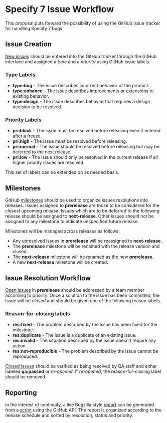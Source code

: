 # Specify 7 Issue Workflow
This proposal puts forward the possibility of using the GitHub issue tracker for handling Specify 7 bugs.

## Issue Creation
[New issues](https://github.com/specify/specify7/issues/new) should be entered into the GitHub tracker through the GitHub interface and assigned a *type* and a *priority* using GitHub issue labels.

### Type Labels
* **type:bug** - The issue describes incorrect behavior of the product.
* **type:enhance** - The issue describes improvements or extensions to existing behavior.
* **type:design** - The issue describes behavior that requires a design decision to be resolved.

### Priority Labels
* **pri:block** - The issue must be resolved before releasing even if entered after a freeze.
* **pri:high** - The issue must be resolved before releasing.
* **pri:normal** - The issue should be resolved before releasing but may be deferred to the next release.
* **pri:low** - The issue should only be resolved in the current release if all higher priority issues are resolved.

This set of labels can be extended on as needed basis.

## Milestones
GitHub [milestones](https://github.com/specify/specify7/milestones) should be used to organize issues resolutions into releases. Issues assigned to **prerelease** are those to be considered for the closest upcoming release. Issues which are to be deferred to the following release should be assigned to **next-release**. Other issues should not be assigned to any milestone to indicate unspecified future release.

Milestones will be managed across releases as follows: 
* Any unresolved issues in **prerelease** will be reassigned to **next-release**.
* The **prerelease** milestone will be renamed with the release version and closed.
* The **next-release** milestone will be renamed as the new **prerelease**.
* A new **next-release** milestone will be created.

## Issue Resolution Workflow
[Open issues](https://github.com/specify/specify7/issues?q=is%3Aopen+is%3Aissue+milestone%3Aprerelease) in **prerelease** should be addressed by a team member according to priority. Once a solution to the issue has been committed, the issue will be *closed* and should be given one of the following reason labels.

### Reason-for-closing labels
* **res:fixed** - The problem described by the issue has been fixed for the milestone.
* **res:duplicate** - The issue is a duplicate of an existing issue.
* **res:invalid** - The situation described by the issue doesn't require any action.
* **res:not-reproducible** - The problem described by the issue cannot be reproduced.

[Closed issues](https://github.com/specify/specify7/issues?utf8=%E2%9C%93&q=is%3Aissue+milestone%3Aprerelease+is%3Aclosed+-label%3Aqa:passed) should be verified as being resolved by QA staff and either labeled **qa:passed** or *re-opened*. If *re-opened*, the reason-for-closing label should be removed.

## Reporting
In the interest of continuity, a live Bugzilla style [report](https://rawgit.com/benanhalt/3224d141f93c6e1da05c/raw/specify7-issues.html) can be generated from a [script](https://gist.github.com/benanhalt/3224d141f93c6e1da05c) using the GitHub API. The report is organized according to the release schedule and sorted by resolution, status and priority. 
